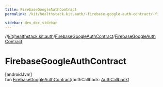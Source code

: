 ```yaml
---
title: FirebaseGoogleAuthContract
permalink: /kit/healthstack.kit.auth/-firebase-google-auth-contract/-firebase-google-auth-contract.html

sidebar: dev_doc_sidebar
---
```

//[kit](../../../kit.html)/[healthstack.kit.auth](../index.html)/[FirebaseGoogleAuthContract](index.html)/[FirebaseGoogleAuthContract](-firebase-google-auth-contract.html)



# FirebaseGoogleAuthContract



[androidJvm]\
fun [FirebaseGoogleAuthContract](-firebase-google-auth-contract.html)(authCallback: [AuthCallback](../-auth-callback/index.html))




